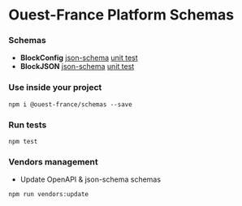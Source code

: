 # Ouest-France Platform Schemas

### Schemas

* **BlockConfig** [json-schema](BlockConfig.json)
  [unit test](BlockConfig.test.js)
* **BlockJSON** [json-schema](BlockData.json) [unit test](BlockJSON.test.js)

### Use inside your project

```
npm i @ouest-france/schemas --save
```

### Run tests

```
npm test
```

### Vendors management

* Update OpenAPI & json-schema schemas

```shell
npm run vendors:update
```
